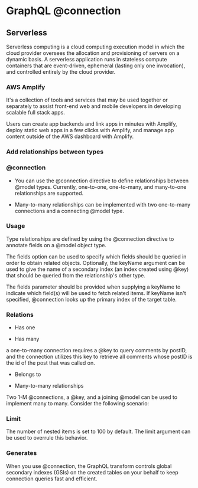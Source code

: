 # GraphQL @connection

## Serverless

Serverless computing is a cloud computing execution model in which the cloud provider oversees the allocation and provisioning of servers on a dynamic basis. A serverless application runs in stateless compute containers that are event-driven, ephemeral (lasting only one invocation), and controlled entirely by the cloud provider.

### AWS Amplify

It's a collection of tools and services that may be used together or separately to assist front-end web and mobile developers in developing scalable full stack apps.

Users can create app backends and link apps in minutes with Amplify, deploy static web apps in a few clicks with Amplify, and manage app content outside of the AWS dashboard with Amplify.

### Add relationships between types

### @connection

* You can use the @connection directive to define relationships between @model types. Currently, one-to-one, one-to-many, and many-to-one relationships are supported.

* Many-to-many relationships can be implemented with two one-to-many connections and a connecting @model type.

### Usage

Type relationships are defined by using the @connection directive to annotate fields on a @model object type.

The fields option can be used to specify which fields should be queried in order to obtain related objects. Optionally, the keyName argument can be used to give the name of a secondary index (an index created using @key) that should be queried from the relationship's other type.

The fields parameter should be provided when supplying a keyName to indicate which field(s) will be used to fetch related items. If keyName isn't specified, @connection looks up the primary index of the target table.

### Relations

* Has one

* Has many


a one-to-many connection requires a @key to query comments by postID, and the connection utilizes this key to retrieve all comments whose postID is the id of the post that was called on.

* Belongs to

* Many-to-many relationships

Two 1-M @connections, a @key, and a joining @model can be used to implement many to many. Consider the following scenario:

### Limit

The number of nested items is set to 100 by default. The limit argument can be used to overrule this behavior.

### Generates

When you use @connection, the GraphQL transform controls global secondary indexes (GSIs) on the created tables on your behalf to keep connection queries fast and efficient.
